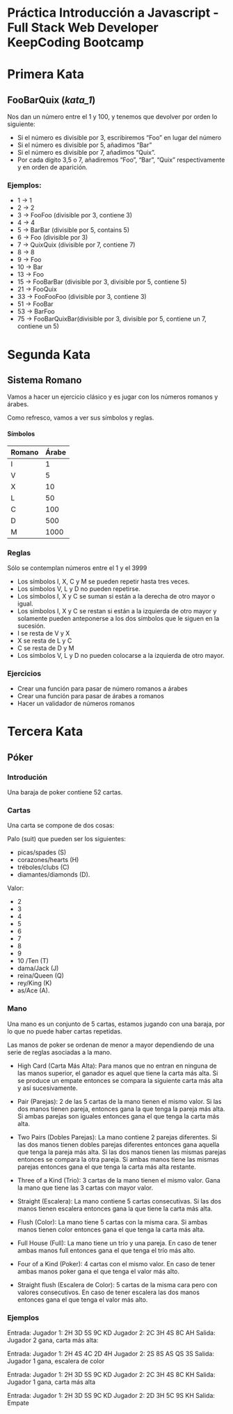 # Práctica Introducción a Javascript - Full Stack Web Developer KeepCoding Bootcamp

# Primera Kata
## FooBarQuix (*kata_1*)

Nos dan un número entre el 1 y 100, y tenemos que devolver por orden lo siguiente:

* Si el número es divisible por 3, escribiremos “Foo” en lugar del número
* Si el número es divisible por 5, añadimos “Bar”
* Si el número es divisible por 7, añadimos “Quix”.
* Por cada dígito 3,5 o 7, añadiremos “Foo”, “Bar”, “Quix” respectivamente y en orden de aparición.

### Ejemplos: 

* 1  -> 1
* 2  -> 2
* 3  -> FooFoo (divisible por 3, contiene 3)
* 4  -> 4
* 5  -> BarBar (divisible por 5, contains 5)
* 6  -> Foo (divisible por 3)
* 7  -> QuixQuix (divisible por 7, contiene 7)
* 8  -> 8
* 9  -> Foo
* 10 -> Bar
* 13 -> Foo 
* 15 -> FooBarBar (divisible por 3, divisible por 5, contiene 5)
* 21 -> FooQuix
* 33 -> FooFooFoo (divisible por 3, contiene 3)
* 51 -> FooBar
* 53 -> BarFoo
* 75 -> FooBarQuixBar(divisible por 3, divisible por 5, contiene un 7, contiene un 5)

# Segunda Kata
## Sistema Romano
Vamos a hacer un ejercicio clásico y es jugar con los números romanos y árabes.

Como refresco, vamos a ver sus símbolos y reglas.

#### Símbolos

 Romano | Árabe 
--------|-------
 I | 1 
 V | 5 
 X | 10 
 L | 50 
 C | 100 
 D | 500 
 M | 1000 

### Reglas

Sólo se contemplan números entre el 1 y el 3999

* Los símbolos I, X, C y M se pueden repetir hasta tres veces.
* Los símbolos V, L y D no pueden repetirse.
* Los símbolos I, X y C se suman si están a la derecha de otro mayor o igual.
* Los símbolos I, X y C se restan si están a la izquierda de otro mayor y solamente pueden anteponerse a los dos símbolos que le siguen en la sucesión.
* I se resta de V y X
* X se resta de L y C
* C se resta de D y M
* Los símbolos V, L y D no pueden colocarse a la izquierda de otro mayor.

### Ejercicios

* Crear una función para pasar de número romanos a árabes
* Crear una función para pasar de árabes a romanos
* Hacer un validador de números romanos


# Tercera Kata
## Póker
### Introdución

Una baraja de poker contiene 52 cartas. 

### Cartas
Una carta se compone de dos cosas:

Palo (suit) que pueden ser los siguientes:
* picas/spades (S)
* corazones/hearts (H)
* tréboles/clubs (C)
* diamantes/diamonds (D). 

Valor:
* 2 
* 3
* 4
* 5
* 6
* 7
* 8
* 9
* 10 /Ten (T)
* dama/Jack (J)
* reina/Queen (Q)
* rey/King (K)
* as/Ace (A). 

### Mano

Una mano es un conjunto de 5 cartas, estamos jugando con una baraja, por lo que no puede haber cartas repetidas.

Las manos de poker se ordenan de menor a mayor dependiendo de una serie de reglas asociadas a la mano. 

* High Card (Carta Más Alta): Para manos que no entran en ninguna de las manos superior, el ganador es aquel que tiene la carta más alta. Si se produce un empate entonces se compara la siguiente carta más alta y así sucesivamente. 

* Pair (Parejas): 2 de las 5 cartas de la mano tienen el mismo valor. Si las dos manos tienen pareja, entonces gana la que tenga la pareja más alta. Si ambas parejas son iguales entonces gana el que tenga la carta más alta. 

* Two Pairs (Dobles Parejas): La mano contiene 2 parejas diferentes. Si las dos manos tienen dobles parejas diferentes entonces gana aquella que tenga la pareja más alta. Si las dos manos tienen las mismas parejas entonces se compara la otra pareja. Si ambas manos tiene las mismas parejas entonces gana el que tenga la carta más alta restante. 

* Three of a Kind (Trio): 3 cartas de la mano tienen el mismo valor. Gana la mano que tiene las 3 cartas con mayor valor. 

* Straight (Escalera): La mano contiene 5 cartas consecutivas. Si las dos manos tienen escalera entonces gana la que tiene la carta más alta. 

* Flush (Color): La mano tiene 5 cartas con la misma cara. Si ambas manos tienen color entonces gana el que tenga la carta más alta. 

* Full House (Full): La mano tiene un trío y una pareja. En caso de tener ambas manos full entonces gana el que tenga el trío más alto. 

* Four of a Kind (Poker): 4 cartas con el mismo valor. En caso de tener ambas manos poker gana el que tenga el valor más alto.

* Straight flush (Escalera de Color): 5 cartas de la misma cara pero con valores consecutivos. En caso de tener escalera las dos manos entonces gana el que tenga el valor más alto.

### Ejemplos

Entrada: Jugador 1: 2H 3D 5S 9C KD Jugador 2: 2C 3H 4S 8C AH
Salida: Jugador 2 gana, carta más alta:

Entrada: Jugador 1: 2H 4S 4C 2D 4H Jugador 2: 2S 8S AS QS 3S
Salida: Jugador 1 gana, escalera de color

Entrada: Jugador 1: 2H 3D 5S 9C KD Jugador 2: 2C 3H 4S 8C KH
Salida: Jugador 1 gana, carta más alta

Entrada: Jugador 1: 2H 3D 5S 9C KD Jugador 2: 2D 3H 5C 9S KH
Salida: Empate